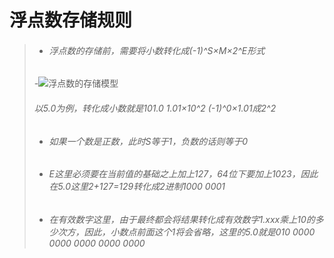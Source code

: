 # 浮点数存储规则
>- ###### 浮点数的存储前，需要将小数转化成(-1)^S×M×2^E形式
>-![浮点数的存储模型](https://github.com/Lp700750/Blogs/assets/104414865/ee372868-7cc2-49f6-a3f5-6f03fa1e3950)
>###### 以5.0为例，转化成小数就是101.0   1.01×10^2   (-1)^0×1.01成2^2
>- ###### 如果一个数是正数，此时S等于1，负数的话则等于0
>- ###### E这里必须要在当前值的基础之上加上127，64位下要加上1023，因此在5.0这里2+127=129转化成2进制1000 0001
>- ###### 在有效数字这里，由于最终都会将结果转化成有效数字1.xxx乘上10的多少次方，因此，小数点前面这个1将会省略，这里的5.0就是010 0000 0000 0000 0000 0000
